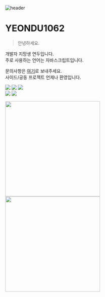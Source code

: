 ![header](https://capsule-render.vercel.app/api?type=waving&color=8EC96D&height=250&section=header)

# **YEONDU1062**
> 안녕하세요.

개발자 지망생 연두입니다.  
주로 사용하는 언어는 자바스크립트입니다.

문의사항은 [여기](https://open.kakao.com/me/yeonduhaeyo)로 보내주세요.  
사이드/공동 프로젝트 언제나 환영입니다.

<div>
  <img src="https://img.shields.io/badge/Node.js-F7F7F7?style=for-the-badge&logo=node.js&logoColor=black" />
  <img src="https://img.shields.io/badge/Unity-F7F7F7?style=for-the-badge&logo=unity&logoColor=black" />
  <img src="https://img.shields.io/badge/Git-F7F7F7?style=for-the-badge&logo=git&logoColor=black" />
  <br />
  <img src="https://img.shields.io/badge/Visual Studio Code-F4F4F4?style=for-the-badge" />
  <img src="https://img.shields.io/badge/React-F4F4F4?style=for-the-badge&logo=react&logoColor=black" />
</div>

<img src="https://github-readme-stats.vercel.app/api/top-langs/?username=yeondu1062&layout=compact&hide_title=true&border_radius=0&hide=html,css,batchfile" width="300px"><br />
<img src="https://github-readme-stats.vercel.app/api?username=yeondu1062&hide_title=true&border_radius=0&hide=issues,contribs&show_icons=true&text_bold=true" width="300px">
